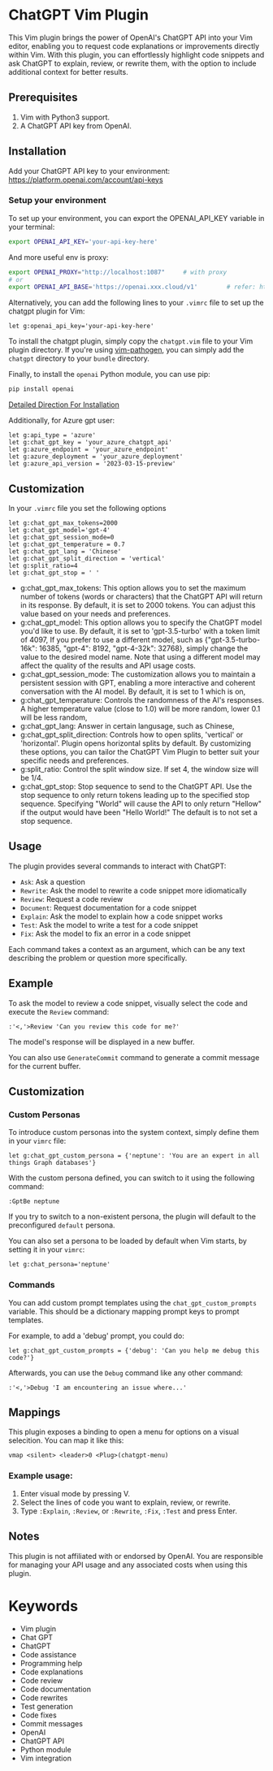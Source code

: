# ChatGPT Vim Plugin

This Vim plugin brings the power of OpenAI's ChatGPT API into your Vim editor, enabling you to request code explanations or improvements directly within Vim. With this plugin, you can effortlessly highlight code snippets and ask ChatGPT to explain, review, or rewrite them, with the option to include additional context for better results.

## Prerequisites

1) Vim with Python3 support.
1) A ChatGPT API key from OpenAI.

## Installation
Add your ChatGPT API key to your environment:
https://platform.openai.com/account/api-keys

### Setup your environment
To set up your environment, you can export the OPENAI_API_KEY variable in your terminal:
```bash
export OPENAI_API_KEY='your-api-key-here'
```
And more useful env is proxy:
```bash
export OPENAI_PROXY="http://localhost:1087"     # with proxy
# or
export OPENAI_API_BASE='https://openai.xxx.cloud/v1'        # refer: https://github.com/egoist/openai-proxy
```

Alternatively, you can add the following lines to your `.vimrc` file to set up the chatgpt plugin for Vim:
```vim
let g:openai_api_key='your-api-key-here'
```

To install the chatgpt plugin, simply copy the `chatgpt.vim` file to your Vim plugin directory. If you're using [vim-pathogen](https://github.com/tpope/vim-pathogen), you can simply add the `chatgpt` directory to your `bundle` directory.

Finally, to install the `openai` Python module, you can use pip:
```bash
pip install openai
```
[Detailed Direction For Installation](https://github.com/CoderCookE/vim-chatgpt/issues/4#issuecomment-1704607737)

Additionally, for Azure gpt user:
```
let g:api_type = 'azure'
let g:chat_gpt_key = 'your_azure_chatgpt_api'
let g:azure_endpoint = 'your_azure_endpoint'
let g:azure_deployment = 'your_azure_deployment'
let g:azure_api_version = '2023-03-15-preview'
```

## Customization
In your `.vimrc` file you set the following options

```vim
let g:chat_gpt_max_tokens=2000
let g:chat_gpt_model='gpt-4'
let g:chat_gpt_session_mode=0
let g:chat_gpt_temperature = 0.7
let g:chat_gpt_lang = 'Chinese'
let g:chat_gpt_split_direction = 'vertical'
let g:split_ratio=4
let g:chat_gpt_stop = ' '
```

 - g:chat_gpt_max_tokens: This option allows you to set the maximum number of tokens (words or characters) that the ChatGPT API will return in its response. By default, it is set to 2000 tokens. You can adjust this value based on your needs and preferences.
 - g:chat_gpt_model: This option allows you to specify the ChatGPT model you'd like to use. By default, it is set to 'gpt-3.5-turbo' with a token limit of 4097, If you prefer to use a different model, such as {"gpt-3.5-turbo-16k": 16385, "gpt-4": 8192, "gpt-4-32k": 32768}, simply change the value to the desired model name. Note that using a different model may affect the quality of the results and API usage costs.
 - g:chat_gpt_session_mode: The customization allows you to maintain a persistent session with GPT, enabling a more interactive and coherent conversation with the AI model. By default, it is set to 1 which is on,
 - g:chat_gpt_temperature: Controls the randomness of the AI's responses. A higher temperature value (close to 1.0) will be more random, lower 0.1 will be less random,
 - g:chat_gpt_lang: Answer in certain langusage, such as Chinese,
 - g:chat_gpt_split_direction: Controls how to open splits, 'vertical' or 'horizontal'. Plugin opens horizontal splits by default.
By customizing these options, you can tailor the ChatGPT Vim Plugin to better suit your specific needs and preferences.
 - g:split_ratio: Control the split window size. If set 4, the window size will be 1/4.
 - g:chat_gpt_stop: Stop sequence to send to the ChatGPT API.  Use the stop sequence to only return tokens leading up to the specified stop sequence.  Specifying "World" will cause the API to only return "Hellow" if the output would have been "Hello World!"  The default is to not set a stop sequence.

## Usage

The plugin provides several commands to interact with ChatGPT:

- `Ask`: Ask a question
- `Rewrite`: Ask the model to rewrite a code snippet more idiomatically
- `Review`: Request a code review
- `Document`: Request documentation for a code snippet
- `Explain`: Ask the model to explain how a code snippet works
- `Test`: Ask the model to write a test for a code snippet
- `Fix`: Ask the model to fix an error in a code snippet

Each command takes a context as an argument, which can be any text describing the problem or question more specifically.

## Example

To ask the model to review a code snippet, visually select the code and execute the `Review` command:

```vim
:'<,'>Review 'Can you review this code for me?'
```

The model's response will be displayed in a new buffer.

You can also use `GenerateCommit` command to generate a commit message for the current buffer.

## Customization

### Custom Personas

To introduce custom personas into the system context, simply define them in your `vimrc` file:

```vim
let g:chat_gpt_custom_persona = {'neptune': 'You are an expert in all things Graph databases'}
```

With the custom persona defined, you can switch to it using the following command:

```vim
:GptBe neptune
```

If you try to switch to a non-existent persona, the plugin will default to the preconfigured `default` persona.

You can also set a persona to be loaded by default when Vim starts, by setting it in your `vimrc`:

```vim
let g:chat_persona='neptune'
```

### Commands

You can add custom prompt templates using the `chat_gpt_custom_prompts` variable. This should be a dictionary mapping prompt keys to prompt templates.

For example, to add a 'debug' prompt, you could do:

```vim
let g:chat_gpt_custom_prompts = {'debug': 'Can you help me debug this code?'}
```

Afterwards, you can use the `Debug` command like any other command:

```vim
:'<,'>Debug 'I am encountering an issue where...'
```

## Mappings

This plugin exposes a binding to open a menu for options on a visual selecition. You can map it like this:
```
vmap <silent> <leader>0 <Plug>(chatgpt-menu)
```

### Example usage:
1) Enter visual mode by pressing V.
1) Select the lines of code you want to explain, review, or rewrite.
1) Type `:Explain`, `:Review`, or `:Rewrite`, `:Fix`, `:Test` and press Enter.

## Notes
This plugin is not affiliated with or endorsed by OpenAI. You are responsible for managing your API usage and any associated costs when using this plugin.

# Keywords
- Vim plugin
- Chat GPT
- ChatGPT
- Code assistance
- Programming help
- Code explanations
- Code review
- Code documentation
- Code rewrites
- Test generation
- Code fixes
- Commit messages
- OpenAI
- ChatGPT API
- Python module
- Vim integration
